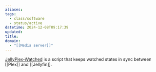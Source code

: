 ```yaml
---
aliases: 
tags:
  - class/software
  - status/active
datetime: 2024-12-08T09:17:39
updated: 
title: 
domain:
  - "[[Media server]]"
---
```

[JellyPlex-Watched](https://github.com/luigi311/JellyPlex-Watched) is a script that keeps watched states in sync between [[Plex]] and [[Jellyfin]].
